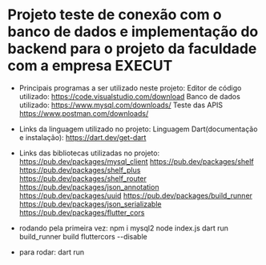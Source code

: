 # Projeto teste de conexão com o banco de dados e implementação do backend para o projeto da faculdade com a empresa EXECUT

- Principais programas a ser utilizado neste projeto:
   Editor de código utilizado:
      https://code.visualstudio.com/download
   Banco de dados utilizado:
      https://www.mysql.com/downloads/
   Teste das APIS
      https://www.postman.com/downloads/

- Links da linguagem utilizado no projeto:
    Linguagem Dart(documentação e instalação):
     https://dart.dev/get-dart

- Links das bibliotecas utilizadas no projeto:
    https://pub.dev/packages/mysql_client
    https://pub.dev/packages/shelf
    https://pub.dev/packages/shelf_plus
    https://pub.dev/packages/shelf_router
    https://pub.dev/packages/json_annotation
    https://pub.dev/packages/uuid
    https://pub.dev/packages/build_runner
    https://pub.dev/packages/json_serializable
    https://pub.dev/packages/flutter_cors
    

- rodando pela primeira vez: 
      npm i mysql2
      node index.js
      dart run build_runner build
      fluttercors --disable

 - para rodar: dart run
                            




